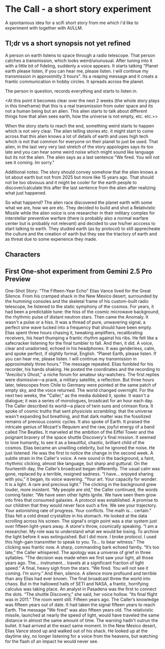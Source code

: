 # The Call - a short story experiment

A spontanious idea for a scifi short story from me which i'd like to experiment with together with AI/LLM.

## Tl;dr vs a short synopsis not yet refined

A person on earth listens to space through a radio telescope. That person catches a transmission, which looks weird/ununusual. After tuning into it with a little bit of fideling, suddenly a voice appears. It starts talking "Planet earth please listen, if you can hear me, please listen. I will continue my transmission in approximitly 3 hours". Its a reaping message and it creats a frantic communication in hobby circles. It spreads across the planet. 

The person in question, records everything and starts to listen in. 

<At this point it becomes clear over the next 2 weeks (the whole story plays in this timeframe) that this is a real transmission from outer space and its not a human being but an alien. This alien starts to talk about different things <here we need to create cool things> how that alien sees earth, how the universe is not empty, etc. etc.>>

When the story starts to reach the end, something weird starts to happen which is not very clear. The alien telling stories etc. it might start to come across that this alien knows a lot of details of earth and uses high tech which is not that common for everyone on their planet to just be used. That alien, in the last very very last stretch of the story appologies says its too late and you can hear some weird noise which might sound like language but its not the alien. The alien says as a last sentence "We fired. You will not see it coming. Im sorry."

Additional notes: The story should convey somehow that the alien knows a lot about earth but not from 2025 but more like 15 years ago. That should not be too obvouus and it might be cooler for the earth people to discover/calculate this after the last sentence from the alien after realizing what just happened.

So what happend? The alien race discovered the planet earth with some <very advanced tec> what we are, how we are etc. They decided to build and shot a Relativistic Missile while the alien voice is one researcher in their military complex for interstellar preventive warfare (there is probably also a normal warfare center but is probably not relevant) and decided to use his/her acccess to start talking to earth. They studied earth (as by protocol) to still apprecheate the culture and the creation of earth but they see the triactory of earth and as threat due to some experience they made.


## Characters



## First One-shot experiment from Gemini 2.5 Pro Preview

One-Shot Story: "The Fifteen-Year Echo"
Elias Vance lived for the Great Silence. From his cramped shack in the New Mexico desert, surrounded by the humming consoles and the skeletal frame of his custom-built radio telescope, he listened to the static symphony of the cosmos. For years, it had been a predictable tune: the hiss of the cosmic microwave background, the rhythmic pulse of distant neutron stars.
Then came the Anomaly.
It wasn't a pulse or a hiss. It was a thread of pure, unwavering signal, a perfect sine wave tucked into a frequency that should have been empty. Elias spent three hours chasing it, tweaking amplifiers, recalibrating receivers, his heart thumping a frantic rhythm against his ribs. He felt like a safecracker listening for the final tumbler to fall. And then, it did.
A voice, clear and unadorned, echoed in his headphones. It was genderless, calm, and spoke perfect, if slightly formal, English.
“Planet Earth, please listen. If you can hear me, please listen. I will continue my transmission in approximately three hours.”
The message repeated. Elias fumbled for his recorder, his hands shaking. He posted the coordinates and the recording to "Arecibo's Ghost," a niche forum for amateur sky-watchers. The first replies were dismissive—a prank, a military satellite, a reflection. But three hours later, telescopes from Chile to Germany were pointed at the same patch of empty sky, and the voice returned.
The world changed overnight.
For the next two weeks, the "Caller," as the media dubbed it, spoke. It wasn't a dialogue; it was a series of monologues, broadcast for an hour each day. The Caller described its world—a place of twin suns and crimson flora. It spoke of cosmic truths that sent physicists scrambling: that the universe wasn't expanding but breathing, and that dark matter was the fossilized remains of previous cosmic cycles.
It also spoke of Earth. It praised the intricate genius of Mozart's Requiem and the raw, joyful energy of a band called The Beatles. It marveled at the ambition of the Eiffel Tower and the poignant bravery of the space shuttle Discovery's final mission. It seemed to love humanity, to see it as a beautiful, chaotic, brilliant child of the cosmos.
Elias became an unwilling celebrity, but he ignored the noise. He just listened. He was the first to notice the change in the second week. A subtle strain in the Caller's voice. A new sound in the background, a faint, rhythmic clicking, almost like language, but sharp and guttural.
On the fourteenth day, the Caller’s broadcast began differently. The usual calm was gone, replaced by a terrible, resigned sadness.
“I have... enjoyed sharing with you,” it began, its voice wavering. “Your art. Your capacity for wonder. It is a light. A rare and precious light.”
The clicking in the background grew louder, more insistent.
“My people are old,” the Caller continued, the words coming faster. “We have seen other lights ignite. We have seen them grow into fires that consumed galaxies. A protocol was established. A promise to our children that they would never face such a fire. We see your trajectory. Your astonishing rate of progress. Your conflicts. The math is... certain.”
Elias felt a cold dread crystallize in his stomach. He looked at the data scrolling across his screen. The signal's origin point was a star system just over fifteen light-years away. A stone's throw, cosmically speaking.
“I am a researcher. My role was to understand what we would be losing. To archive the light before it was extinguished. But I did more. I broke protocol. I used this high-gain transmitter to speak to you. To... to bear witness.”
The clicking was frantic now. A sharp, commanding bark echoed faintly.
“It’s too late,” the Caller whispered. The apology was a universe of grief in three syllables. “The decision was made when we first saw your light, all those years ago. The... instrument... travels at a significant fraction of light speed.”
A final, heavy sigh from the stars.
“We fired. You will not see it coming. I’m sorry.”
And then, silence. A silence more profound and terrible than any Elias had ever known.
The final broadcast threw the world into chaos. But in the hallowed halls of SETI and NASA, a frantic, horrifying calculus was taking place. An analyst in Pasadena was the first to connect the dots.
“The shuttle Discovery,” she said, her voice hollow. “Its final flight was in 2011.”
The room went still. Fifteen years ago.
The Caller’s knowledge was fifteen years out of date. It had taken the signal fifteen years to reach Earth.
The message "We fired" was also fifteen years old.
The relativistic missile, launched at nearly the speed of light, would have traveled the same distance in almost the same amount of time. The warning hadn't outrun the bullet. It had arrived at the exact same moment.
In the New Mexico desert, Elias Vance stood up and walked out of his shack. He looked up at the daytime sky, no longer listening for a voice from the heavens, but watching for the flash of an impact he would never see.



